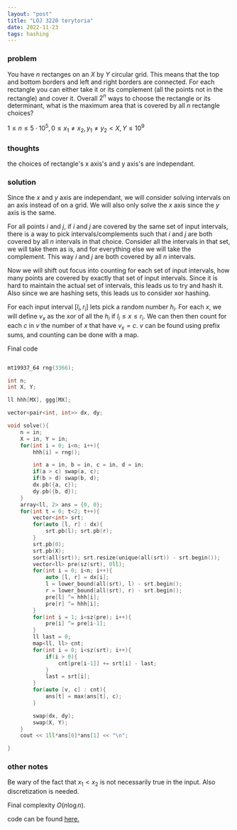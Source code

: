 ```yaml
---
layout: "post"
title: "LOJ 3220 terytoria"
date: 2022-11-23
tags: hashing
---
```



### problem 

You have $n$ rectanges on an $X$ by $Y$ circular grid. This means that the top and bottom borders and left and right borders are connected. For each rectangle you can either take it or its complement (all the points not in the rectangle) and cover it. Overall $2^n$ ways to choose the rectangle or its determinant, what is the maximum area that is covered by all $n$ rectangle choices?

$1 \leq n \leq 5 \cdot 10^5, 0\leq x_1 \neq x_2, y_1 \neq y_2 < X, Y \leq 10^9$

### thoughts

the choices of rectangle's x axis's and y axis's are independant.

### solution

Since the $x$ and $y$ axis are independant, we will consider solving intervals on an axis instead of on a grid. We will also only solve the $x$ axis since the $y$ axis is the same.

For all points $i$ and $j$, if $i$ and $j$ are covered by the same set of input intervals, there is a way to pick intervals/complements such that $i$ and $j$ are both covered by all $n$ intervals in that choice. Consider all the intervals in that set, we will take them as is, and for everything else we will take the complement. This way $i$ and $j$ are both covered by all $n$ intervals.

Now we will shift out focus into counting for each set of input intervals, how many points are covered by exactly that set of input intervals. Since it is hard to maintain the actual set of intervals, this leads us to try and hash it. Also since we are hashing sets, this leads us to consider xor hashing. 

For each input interval $[l_i, r_i]$ lets pick a random number $h_i$. For each $x$, we will define $v_x$ as the xor of all the $h_i$ if $l_i \leq x \leq r_i$. We can then then count for each $c$ in $v$ the number of $x$ that have $v_x = c$. $v$ can be found using prefix sums, and counting can be done with a map.


Final code
```cpp

mt19937_64 rng(3366);

int n;
int X, Y;

ll hhh[MX], ggg[MX]; 

vector<pair<int, int>> dx, dy;

void solve(){
    n = in;
    X = in, Y = in;
    for(int i = 0; i<n; i++){
        hhh[i] = rng();

        int a = in, b = in, c = in, d = in;
        if(a > c) swap(a, c);
        if(b > d) swap(b, d);
        dx.pb({a, c}); 
        dy.pb({b, d});
    }
    array<ll, 2> ans = {0, 0};
    for(int t = 0; t<2; t++){
        vector<int> srt;
        for(auto [l, r] : dx){
            srt.pb(l); srt.pb(r);
        }        
        srt.pb(0);
        srt.pb(X);
        sort(all(srt)); srt.resize(unique(all(srt)) - srt.begin()); 
        vector<ll> pre(sz(srt), 0ll);
        for(int i = 0; i<n; i++){
            auto [l, r] = dx[i];
            l = lower_bound(all(srt), l) - srt.begin();
            r = lower_bound(all(srt), r) - srt.begin();
            pre[l] ^= hhh[i];
            pre[r] ^= hhh[i];
        }
        for(int i = 1; i<sz(pre); i++){
            pre[i] ^= pre[i-1];
        }
        ll last = 0;
        map<ll, ll> cnt;
        for(int i = 0; i<sz(srt); i++){
            if(i > 0){
                cnt[pre[i-1]] += srt[i] - last;
            }
            last = srt[i];
        }
        for(auto [v, c] : cnt){
            ans[t] = max(ans[t], c);
        }

        swap(dx, dy);
        swap(X, Y);
    }
    cout << 1ll*ans[0]*ans[1] << "\n"; 

}
```


### other notes

Be wary of the fact that $x_1 < x_2$ is not necessarily true in the input. Also discretization is needed.


Final complexity $O(n \log n)$.

code can be found [here.](https://loj.ac/s/1642722)